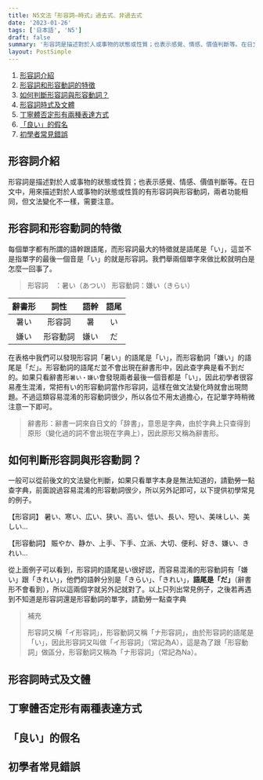 ```yaml
---
title: N5文法「形容詞—時式」過去式、非過去式
date: '2023-01-26'
tags: ['日本語', 'N5']
draft: false
summary: '形容詞是描述對於人或事物的狀態或性質；也表示感覺、情感、價值判斷等。在日文中，用來描述對於人或事物的狀態或性質的有形容詞與形容動詞，兩者功能相同，但文法變化不一樣，需要注意。'
layout: PostSimple
---
```


1. [形容詞介紹](#形容詞介紹)
2. [形容詞和形容動詞的特徵](#形容詞和形容動詞的特徵)
3. [如何判斷形容詞與形容動詞？](#如何判斷形容詞與形容動詞)
4. [形容詞時式及文體](#形容詞時式及文體)
5. [丁寧體否定形有兩種表達方式](#丁寧體否定形有兩種表達方式)
6. [「良い」的假名](#良い的假名)
7. [初學者常見錯誤](#初學者常見錯誤)

## 形容詞介紹
形容詞是描述對於人或事物的狀態或性質；也表示感覺、情感、價值判斷等。在日文中，用來描述對於人或事物的狀態或性質的有形容詞與形容動詞，兩者功能相同，但文法變化不一樣，需要注意。

## 形容詞和形容動詞的特徵
每個單字都有所謂的語幹跟語尾，而形容詞最大的特徵就是語尾是「い」，這並不是指單字的最後一個音是「い」的就是形容詞。我們舉兩個單字來做比較就明白是怎麼一回事了。
> 形容詞　：暑い（あつい）
> 形容動詞：嫌い（きらい）

| 辭書形 |   詞性   | 語幹  | 語尾  |
| :----: | :------: | :---: | :---: |
|  暑い  |  形容詞  |  暑   |  い   |
|  嫌い  | 形容動詞 | 嫌い  |  だ   |

在表格中我們可以發現形容詞「暑い」的語尾是「い」，而形容動詞「嫌い」的語尾是「だ」。形容動詞的語尾だ並不會出現在辭書形中，因此查字典是看不到だ的。如果只看辭書形`暑い・嫌い`會發現兩者最後一個音都是「い」，因此初學者很容易產生混淆，常把有い的形容動詞當作形容詞，這樣在做文法變化時就會出現問題。不過這類容易混淆的形容動詞很少，所以各位不用太過擔心，在記單字時稍微注意一下即可。
> 辭書形：辭書一詞來自日文的「辞書」，意思是字典，由於字典上只查得到原形（變化過的詞不會出現在字典上），因此原形又稱為辭書形。

## 如何判斷形容詞與形容動詞？
一般可以從前後文的文法變化判斷，如果只看單字本身是無法知道的，請勤勞一點查字典，前面說過容易混淆的形容動詞很少，所以另外記即可，以下提供初學常見的例子。

【形容詞】
暑い、寒い、広い、狭い、高い、低い、長い、短い、美味しい、美しい…

【形容動詞】
賑やか、静か、上手、下手、立派、大切、便利、好き、嫌い、きれい…

從上面例子可以看到，形容詞的語尾是い很好認，而容易混淆的形容動詞有「嫌い」跟「きれい」，他們的語幹分別是「きらい」、「きれい」，**語尾是「だ」**（辭書形不會看到），所以這兩個字就另外記就對了。以上只列出常見例子，之後若再遇到不知道是形容詞還是形容動詞的單字，請勤勞一點查字典
> 補充
> 
> 形容詞又稱「イ形容詞」，形容動詞又稱「ナ形容詞」，由於形容詞的語尾是「い」，因此形容詞又叫做「イ形容詞」（常記為A），這是為了跟「形容動詞」做區分，形容動詞又稱為「ナ形容詞」（常記為Na）。

## 形容詞時式及文體

## 丁寧體否定形有兩種表達方式

## 「良い」的假名

## 初學者常見錯誤